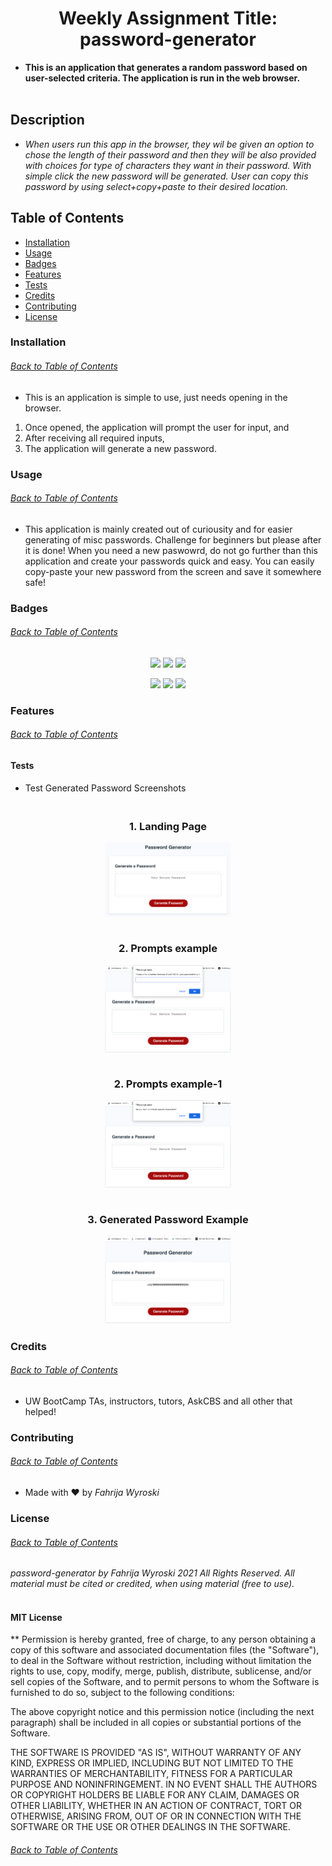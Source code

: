 <h1 align='center'>Weekly Assignment Title: password-generator</h1>

* **This is an application that generates a random password based on user-selected criteria. The application is run in the web browser.** 
<br></br>

## **Description**
* _When users run this app in the browser, they wil be given an option to chose the length of their password and then they will be also provided with choices for type of characters they want in their password.
With simple click the new password will be generated. User can copy this password by using select+copy+paste to their desired location._

## Table of Contents
* [Installation](#installation)
* [Usage](#usage)
* [Badges](#badges)
* [Features](#features)
* [Tests](#tests)
* [Credits](#credits)
* [Contributing](#contributing)
* [License](#license)

### **Installation**
###### [Back to Table of Contents](#Table-of-Contents)
* This is an application is simple to use, just needs opening in the browser. 
1. Once opened, the application will prompt the user for input, and
2. After receiving all required inputs, 
3. The application will generate a new password. 

### **Usage**
###### [Back to Table of Contents](#Table-of-Contents)
* This application is mainly created out of curiousity and for easier generating of misc passwords. Challenge for beginners but please after it is done! When you need a new paswowrd, do not go further than this application and create your passwords quick and easy. You can easily copy-paste your new password from the screen and save it somewhere safe!

### **Badges**
###### [Back to Table of Contents](#Table-of-Contents)
<p align="center">
    <img src="https://img.shields.io/github/repo-size/likica/password-generator" />
    <img src="https://img.shields.io/github/issues/likica/password-generator" />
    <img src="https://img.shields.io/github/last-commit/likica/password-generator" >
    </a>
</p>

<p align="center">
    <img src="https://img.shields.io/badge/Javascript-blue" />
    <img src="https://img.shields.io/badge/HTML-pink" />
    <img src="https://img.shields.io/badge/CSS-purple"  />
</p>

### **Features**
###### [Back to Table of Contents](#Table-of-Contents)
#### **Tests**
* Test Generated Password Screenshots
<h3 align="center" width="100%">
 <br>1. Landing Page</br>
<p align="center" width="100%">
    <img src="./assets/images/password-generatorlanding_pg.png" width="40%"/>
</p>
 <br>2. Prompts example</br>
<p align="center" width="100%">
    <img src="assets/images/passsword-generator_prompt_pg.png" width="40%"/>
</p>
 <br>2. Prompts example-1 </br>
<p align="center" width="100%">
    <img src="assets/images/passsword-generator_prompt_pg1.png" width="40%"/>
</p>
 <br>3. Generated Password Example</br>
<p align="center" width="100%">
    <img src="assets/images/passsword-generator_generatedpswd.png" width="40%"/>
</p></h3>

### **Credits**
###### [Back to Table of Contents](#Table-of-Contents)
* UW BootCamp TAs, instructors, tutors, AskCBS and all other that helped!

### **Contributing**
###### [Back to Table of Contents](#Table-of-Contents)
* Made with ❤️ by _Fahrija Wyroski_

### **License**
###### [Back to Table of Contents](#Table-of-Contents)
 _password-generator by Fahrija Wyroski 2021 All Rights Reserved._
  _All material must be cited or credited, when using material (free to use)._
   <br></br>
#### **MIT License**

** Permission is hereby granted, free of charge, to any person obtaining a copy of this software and associated documentation files (the "Software"), to deal in the Software without restriction, including without limitation the rights to use, copy, modify, merge, publish, distribute, sublicense, and/or sell copies of the Software, and to permit persons to whom the Software is furnished to do so, subject to the following conditions:

The above copyright notice and this permission notice (including the next paragraph) shall be included in all copies or substantial portions of the Software.

THE SOFTWARE IS PROVIDED "AS IS", WITHOUT WARRANTY OF ANY KIND, EXPRESS OR IMPLIED, INCLUDING BUT NOT LIMITED TO THE WARRANTIES OF MERCHANTABILITY, FITNESS FOR A PARTICULAR PURPOSE AND NONINFRINGEMENT. IN NO EVENT SHALL THE AUTHORS OR COPYRIGHT HOLDERS BE LIABLE FOR ANY CLAIM, DAMAGES OR OTHER LIABILITY, WHETHER IN AN ACTION OF CONTRACT, TORT OR OTHERWISE, ARISING FROM, OUT OF OR IN CONNECTION WITH THE SOFTWARE OR THE USE OR OTHER DEALINGS IN THE SOFTWARE.
###### [Back to Table of Contents](#Table-of-Contents)